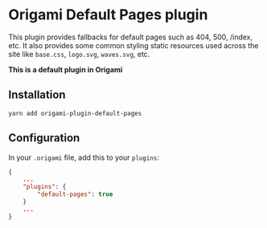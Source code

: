 # Origami Default Pages plugin

This plugin provides fallbacks for default pages such as 404, 500, /index, etc.
It also provides some common styling static resources used across the site like
`base.css`, `logo.svg`, `waves.svg`, etc.

**This is a default plugin in Origami**

## Installation
`yarn add origami-plugin-default-pages`

## Configuration
In your `.origami` file, add this to your `plugins`:


```JSON
{
    ...
    "plugins": {
        "default-pages": true
    }
    ...
}
```
